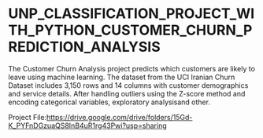 # UNP_CLASSIFICATION_PROJECT_WITH_PYTHON_CUSTOMER_CHURN_PREDICTION_ANALYSIS
The Customer Churn Analysis project predicts which customers are likely to leave using machine learning. The dataset from the UCI Iranian Churn Dataset includes 3,150 rows and 14 columns with customer demographics and service details. After handling outliers using the Z-score method and encoding categorical variables, exploratory analysisand other.

Project File:https://drive.google.com/drive/folders/15Gd-K_PYFnDGzuaQS8InB4uR1rg43Pwi?usp=sharing
